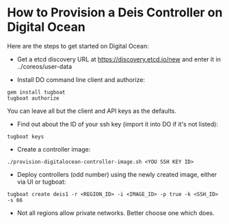 How to Provision a Deis Controller on Digital Ocean
===================================================

Here are the steps to get started on Digital Ocean:

* Get a etcd discovery URL at https://discovery.etcd.io/new and enter it in
  ../coreos/user-data

* Install DO command line client and authorize:

```
gem install tugboat
tugboat authorize
```
You can leave all but the client and API keys as the defaults.

* Find out about the ID of your ssh key (import it into DO if it's not listed):

```
tugboat keys
```

* Create a controller image:

```
./provision-digitalocean-controller-image.sh <YOU SSH KEY ID>
```

* Deploy controllers (odd number) using the newly created image, either via UI
  or tugboat:

```
tugboat create deis1 -r <REGION_ID> -i <IMAGE_ID> -p true -k <SSH_ID> -s 66
```

* Not all regions allow private networks. Better choose one which does.